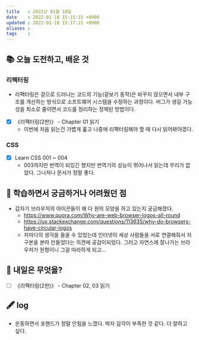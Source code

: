 ```yaml
---
title   : 2022년 01월 18일 
date    : 2022-01-18 15:15:15 +0900
updated : 2022-01-18 15:17:21 +0900
aliases : 
tags    : 
---
```

## 📚 오늘 도전하고, 배운 것
### 리팩터링
- 리팩터링은 겉으로 드러나는 코드의 기능(겉보기 동작)은 바꾸지 않으면서 내부 구조를 개선하는 방식으로 소프트웨어 시스템을 수정하는 과정이다. 버그가 생길 가능성을 최소로 줄이면서 코드를 정리하는 정제된 방법이다. 
- [x] 《리팩터링(2판)》 - Chapter 01 읽기
	- 이번에 처음 읽는건 가볍게 훑고 나중에 리팩터링해야 할 때 다시 읽어봐야겠다.

### CSS
- [x] Learn CSS 001 ~ 004
	- 003까지만 번역이 되있긴 했지만 번역기의 성능이 뛰어나서 읽는데 무리가 없었다. 그나저나 문서가 정말 좋다.

## 🤔 학습하면서 궁금하거나 어려웠던 점 
- 갑자기 브라우저의 아이콘들이 왜 다 원의 모양을 하고 있는지 궁금해졌다.  
	- https://www.quora.com/Why-are-web-browser-logos-all-round 
	- https://ux.stackexchange.com/questions/113635/why-do-browsers-have-circular-logos
	- 저마다의 생각을 들을 수 있었는데 인터넷이 세상 사람들을 서로 연결해줘서 지구본을 본따 만들었다는 의견에 공감이되었다. 그러고 자연스레 잘나가는 브라우저가 원형이니 그걸 따라하게 되고... 

## 🌅 내일은 무엇을?
- [ ] 《리팩터링(2판)》 - Chapter 02, 03 읽기

## 🖋 log
- 운동하면서 포핸드가 정말 안됨을 느꼈다. 박자 감각이 부족한 것 같다. 더 잘하고 싶다.
